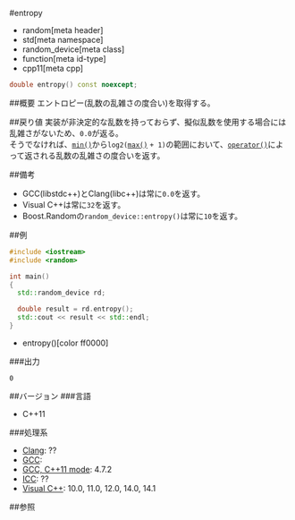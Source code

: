 #entropy
* random[meta header]
* std[meta namespace]
* random_device[meta class]
* function[meta id-type]
* cpp11[meta cpp]

```cpp
double entropy() const noexcept;
```

##概要
エントロピー(乱数の乱雑さの度合い)を取得する。


##戻り値
実装が非決定的な乱数を持っておらず、擬似乱数を使用する場合には乱雑さがないため、`0.0`が返る。  
そうでなければ、[`min()`](min.md)から`log2(`[`max()`](max.md) `+ 1)`の範囲において、[`operator()`](op_call.md)によって返される乱数の乱雑さの度合いを返す。


##備考
- GCC(libstdc++)とClang(libc++)は常に`0.0`を返す。
- Visual C++は常に`32`を返す。
- Boost.Randomの`random_device::entropy()`は常に`10`を返す。


##例
```cpp
#include <iostream>
#include <random>

int main()
{
  std::random_device rd;

  double result = rd.entropy();
  std::cout << result << std::endl;
}
```
* entropy()[color ff0000]

###出力
```
0
```

##バージョン
###言語
- C++11

###処理系
- [Clang](/implementation.md#clang): ??
- [GCC](/implementation.md#gcc): 
- [GCC, C++11 mode](/implementation.md#gcc): 4.7.2
- [ICC](/implementation.md#icc): ??
- [Visual C++](/implementation.md#visual_cpp): 10.0, 11.0, 12.0, 14.0, 14.1


##参照


